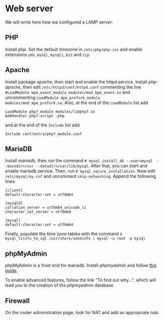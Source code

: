 # Web server

We will write here how we configured a LAMP server.

## PHP

Install *php*. Set the default timezone in `/etc/php/php.ini` and enable 
extensions `pdo_mysql`, `mysqli`, `bz2` and `zip`.

## Apache

Install package *apache*, then start and enable the httpd.service. 
Install *php-apache*, then edit `/etc/httpd/conf/httpd.conf` commenting 
the line `#LoadModule mpm_event_module modules/mod_mpm_event.so` and 
uncommenting `LoadModule mpm_prefork_module modules/mod_mpm_prefork.so`. 
Also, at the end of the `LoadModule` list add 

```
LoadModule php7_module modules/libphp7.so
AddHandler php7-script .php
```

and at the end of the `Include` list add

```
Include conf/extra/php7_module.conf
```

## MariaDB

Install *mariadb*, then run the command `# mysql_install_db --user=mysql 
--basedir=/usr --datadir=/var/lib/mysql`. After that, you can start and 
enable mariadb.service. Then, run `# mysql_secure_installation`. Now 
edit `/etc/mysql/my.cnf` and uncomment `skip-networking`. Append the 
following lines:

```
[client]
default-character-set = utf8mb4

[mysqld]
collation_server = utf8mb4_unicode_ci
character_set_server = utf8mb4

[mysql]
default-character-set = utf8mb4
```

Finally, populate the time zone tables with the command `$ 
mysql_tzinfo_to_sql /usr/share/zoneinfo | mysql -u root -p mysql`

## phpMyAdmin

phpMyAdmin is a front end for mariadb. Install *phpmyadmin* and follow 
[this guide](https://wiki.archlinux.org/index.php/PhpMyAdmin).

To enable advanced features, follow the link "To find out why...", which 
will lead you to the creation of the *phpmyadmin* database.

## Firewall

On the router administration page, look for NAT and add an appropriate 
rule.
